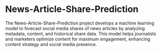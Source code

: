 # News-Article-Share-Prediction

The News-Article-Share-Prediction project develops a machine learning model to forecast social media shares of news articles by analyzing metadata, content, and historical share data. This model helps journalists and marketers optimize content for maximum engagement, enhancing content strategy and social media presence.
